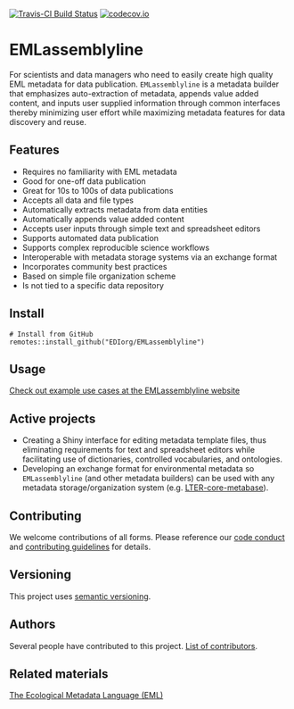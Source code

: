 [![Travis-CI Build Status](https://travis-ci.com/EDIorg/EMLassemblyline.svg?branch=master)](https://travis-ci.org/EDIorg/EMLassemblyline)
[![codecov.io](https://codecov.io/github/EDIorg/EMLassemblyline/coverage.svg?branch=master)](https://codecov.io/github/EDIorg/EMLassemblyline?branch=master)

# EMLassemblyline

For scientists and data managers who need to easily create high quality EML metadata for data publication. `EMLassemblyline` is a metadata builder that emphasizes auto-extraction of metadata, appends value added content, and inputs user supplied information through common interfaces thereby minimizing user effort while maximizing metadata features for data discovery and reuse.

## Features

* Requires no familiarity with EML metadata
* Good for one-off data publication
* Great for 10s to 100s of data publications
* Accepts all data and file types
* Automatically extracts metadata from data entities
* Automatically appends value added content
* Accepts user inputs through simple text and spreadsheet editors
* Supports automated data publication
* Supports complex reproducible science workflows
* Interoperable with metadata storage systems via an exchange format
* Incorporates community best practices
* Based on simple file organization scheme
* Is not tied to a specific data repository


## Install

```
# Install from GitHub
remotes::install_github("EDIorg/EMLassemblyline")
```

## Usage

[Check out example use cases at the EMLassemblyline website](https://EDIorg.github.io/EMLassemblyline/)

## Active projects

* Creating a Shiny interface for editing metadata template files, thus eliminating requirements for text and spreadsheet editors while facilitating use of dictionaries, controlled vocabularies, and ontologies.
* Developing an exchange format for environmental metadata so `EMLassemblyline` (and other metadata builders) can be used with any metadata storage/organization system (e.g. [LTER-core-metabase](https://github.com/lter/LTER-core-metabase)).

## Contributing

We welcome contributions of all forms. Please reference our [code conduct](https://github.com/EDIorg/EMLassemblyline/blob/master/CODE_OF_CONDUCT.md) and [contributing guidelines](https://github.com/EDIorg/EMLassemblyline/blob/master/CONTRIBUTING.md) for details.

## Versioning

This project uses [semantic versioning](https://semver.org).

## Authors

Several people have contributed to this project. [List of contributors](https://github.com/EDIorg/EMLassemblyline/blob/master/AUTHORS.md).

## Related materials

[The Ecological Metadata Language (EML)](https://knb.ecoinformatics.org/#external//emlparser/docs/index.html)
